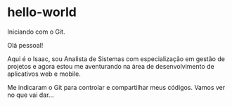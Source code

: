 # hello-world
Iniciando com o Git.

Olá pessoal!

Aqui é o Isaac, sou Analista de Sistemas com especialização em gestão de projetos e agora estou me aventurando na área de desenvolvimento de aplicativos web e mobile.

Me indicaram o Git para controlar e compartilhar meus códigos. Vamos ver no que vai dar...
